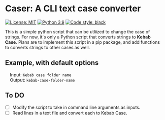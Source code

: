 # Caser: A CLI text case converter

[![License: MIT](https://img.shields.io/badge/License-MIT-yellow.svg)](https://opensource.org/licenses/MIT)
[![Python 3.9](https://img.shields.io/badge/Python-3.9-blue.svg)](https://www.python.org/downloads/release/python-390/)
[![Code style: black](https://img.shields.io/badge/code%20style-black-000000.svg)](https://github.com/psf/black)

This is a simple python script that can be utliized to change the case of strings. For now, it's only a Python script that converts strings to **Kebab Case**. Plans are to implement this script in a pip package, and add functions to converts strings to other cases as well.

## Example, with default options

&nbsp;&nbsp;&nbsp;&nbsp;Input: `Kebab case folder name`  
&nbsp;&nbsp;&nbsp;&nbsp;Output: `kebab-case-folder-name`

## To DO

- [ ] Modify the script to take in command line arguments as inputs.
- [ ] Read lines in a text file and convert each to Kebab Case.
